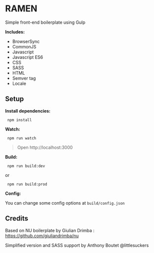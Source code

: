 # RAMEN #

Simple front-end boilerplate using Gulp

__Includes:__
  * BrowserSync
  * CommonJS
  * Javascript
  * Javascript ES6
  * CSS
  * SASS
  * HTML
  * Semver tag
  * Locale


## Setup

__Install dependencies:__

` npm install`

__Watch:__

` npm run watch`
  
  > Open http://localhost:3000

__Build:__

` npm run build:dev`

or 

` npm run build:prod`

__Config:__

You can change some config options at `build/config.json`



## Credits

Based on NU boilerplate by Giulian Drimba : https://github.com/giuliandrimba/nu

Simplified version and SASS support by Anthony Boutet @littlesuckers
